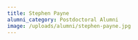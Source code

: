 ```yaml
---
title: Stephen Payne
alumni_category: Postdoctoral Alumni
image: /uploads/alumni/stephen-payne.jpg
---
```

